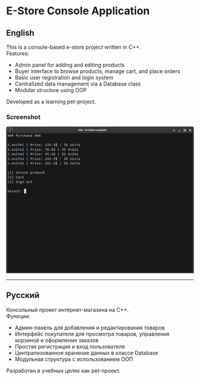 # E-Store Console Application

## English

This is a console-based e-store project written in C++.  
Features:  
- Admin panel for adding and editing products  
- Buyer interface to browse products, manage cart, and place orders  
- Basic user registration and login system  
- Centralized data management via a Database class  
- Modular structure using OOP

Developed as a learning pet-project.

### Screenshot

![E-Store Console Screenshot](images/Screenshot_2025-06-21_12-11-17.png)

---

## Русский

Консольный проект интернет-магазина на C++.  
Функции:  
- Админ-панель для добавления и редактирования товаров  
- Интерфейс покупателя для просмотра товаров, управления корзиной и оформления заказов  
- Простая регистрация и вход пользователя  
- Централизованное хранение данных в классе Database  
- Модульная структура с использованием ООП

Разработан в учебных целях как pet-проект.
